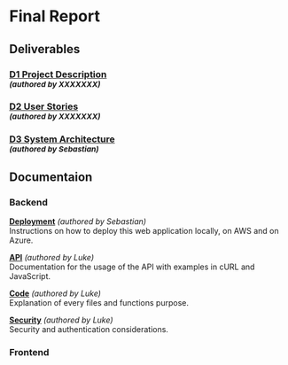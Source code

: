 # Final Report

## Deliverables
### [D1 Project Description](/deliverables/d1_project_description.md) <br><sup>*(authored by XXXXXXX)*<sup/>
### [D2 User Stories](/deliverables/d2_user_stories.md) <br><sup>*(authored by XXXXXXX)*<sup/>
### [D3 System Architecture](/deliverables/d3_system_architecture.md) <br><sup>*(authored by Sebastian)*<sup/>

## Documentaion
### Backend
**[Deployment](/deliverables/deployment.md)** *(authored by Sebastian)* <br>
Instructions on how to deploy this web application locally, on AWS and on Azure. 

**[API](/deliverables/API_Documentation.md)** *(authored by Luke)* <br>
Documentation for the usage of the API with examples in cURL and JavaScript. 

**[Code](/deliverables/doc.md)** *(authored by Luke)* <br>
Explanation of every files and functions purpose. 

**[Security](/deliverables/security.md)** *(authored by Luke)* <br>
Security and authentication considerations. 

### Frontend
